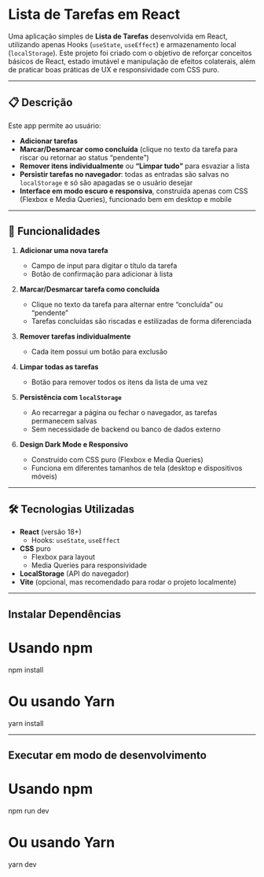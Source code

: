 # Lista de Tarefas em React

Uma aplicação simples de **Lista de Tarefas** desenvolvida em React, utilizando apenas Hooks (`useState`, `useEffect`) e armazenamento local (`localStorage`). Este projeto foi criado com o objetivo de reforçar conceitos básicos de React, estado imutável e manipulação de efeitos colaterais, além de praticar boas práticas de UX e responsividade com CSS puro.

---

## 📋 Descrição

Este app permite ao usuário:

- **Adicionar tarefas**  
- **Marcar/Desmarcar como concluída** (clique no texto da tarefa para riscar ou retornar ao status “pendente”)  
- **Remover itens individualmente** ou **“Limpar tudo”** para esvaziar a lista  
- **Persistir tarefas no navegador**: todas as entradas são salvas no `localStorage` e só são apagadas se o usuário desejar  
- **Interface em modo escuro e responsiva**, construída apenas com CSS (Flexbox e Media Queries), funcionado bem em desktop e mobile

---

## 🚀 Funcionalidades

1. **Adicionar uma nova tarefa**  
   - Campo de input para digitar o título da tarefa  
   - Botão de confirmação para adicionar à lista  

2. **Marcar/Desmarcar tarefa como concluída**  
   - Clique no texto da tarefa para alternar entre “concluída” ou “pendente”  
   - Tarefas concluídas são riscadas e estilizadas de forma diferenciada  

3. **Remover tarefas individualmente**  
   - Cada item possui um  botão para exclusão  

4. **Limpar todas as tarefas**  
   - Botão para remover todos os itens da lista de uma vez  

5. **Persistência com `localStorage`**  
   - Ao recarregar a página ou fechar o navegador, as tarefas permanecem salvas  
   - Sem necessidade de backend ou banco de dados externo  

6. **Design Dark Mode e Responsivo**  
   - Construído com CSS puro (Flexbox e Media Queries)  
   - Funciona em diferentes tamanhos de tela (desktop e dispositivos móveis)  

---

## 🛠 Tecnologias Utilizadas

- **React** (versão 18+)
  - Hooks: `useState`, `useEffect`
- **CSS** puro
  - Flexbox para layout
  - Media Queries para responsividade
- **LocalStorage** (API do navegador)
- **Vite** (opcional, mas recomendado para rodar o projeto localmente)

---

## Instalar Dependências

# Usando npm
npm install

# Ou usando Yarn
yarn install

---

## Executar em modo de desenvolvimento

# Usando npm
npm run dev

# Ou usando Yarn
yarn dev



